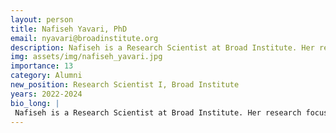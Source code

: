 ```yaml
---
layout: person
title: Nafiseh Yavari, PhD
email: nyavari@broadinstitute.org
description: Nafiseh is a Research Scientist at Broad Institute. Her research focus has been on optimizing the Single Cell Multiome ATAC + Gene Expression to human brain tissues, particularly midbrain subregions ...
img: assets/img/nafiseh_yavari.jpg
importance: 13
category: Alumni
new_position: Research Scientist I, Broad Institute
years: 2022-2024
bio_long: |
 Nafiseh is a Research Scientist at Broad Institute. Her research focus has been on optimizing the Single Cell Multiome ATAC + Gene Expression to human brain tissues, particularly midbrain subregions associated with neurodegenerative diseases. Prior to joining the Broad, she worked as a R&D clinical data scientist at Dexcom, Inc in identifying the set of characteristics that result in the optimal performance of CGM sensors.
---
```

